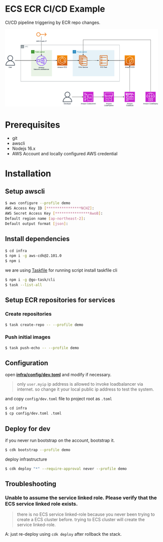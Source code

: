 # ECS ECR CI/CD Example

CI/CD pipeline triggering by ECR repo changes.

![Architecture](/docs/architecture.png)

# Prerequisites

- git
- awscli
- Nodejs 16.x
- AWS Account and locally configured AWS credential

# Installation

## Setup awscli

```bash
$ aws configure --profile demo
AWS Access Key ID [****************NCHZ]:
AWS Secret Access Key [****************AwoB]:
Default region name [ap-northeast-2]:
Default output format [json]:
```

## Install dependencies

```bash
$ cd infra
$ npm i -g aws-cdk@2.101.0
$ npm i
```

we are using [Taskfile](https://taskfile.dev/) for running script
install taskfile cli

```bash
$ npm i -g @go-task/cli
$ task --list-all
```

## Setup ECR repositories for services

### Create repositories

```bash
$ task create-repo -- --profile demo
```

### Push initial images

```bash
$ task push-echo -- --profile demo
```

## Configuration

open [**infra/config/dev.toml**](/infra/config/dev.toml) and modify if necessary.

> only `user.myip` ip address is allowed to invoke loadbalancer via internet. so change it your local public ip address to test the system.

and copy `config/dev.toml` file to project root as `.toml`

```bash
$ cd infra
$ cp config/dev.toml .toml
```

## Deploy for dev

if you never run bootstrap on the account, bootstrap it.

```bash
$ cdk bootstrap --profile demo
```

deploy infrastructure

```bash
$ cdk deploy "*" --require-approval never --profile demo
```

## Troubleshooting

### Unable to assume the service linked role. Please verify that the ECS service linked role exists.

> there is no ECS service linked-role because you never been trying to create a ECS cluster before. trying to ECS cluster will create the service linked-role.

A: just re-deploy using `cdk deploy` after rollback the stack.

